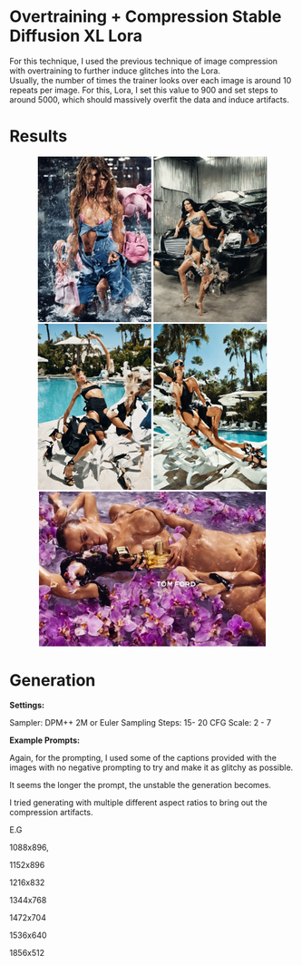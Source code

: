# Overtraining + Compression Stable Diffusion XL Lora 

For this technique, I used the previous technique of image compression with overtraining to further induce glitches into the Lora.  
Usually, the number of times the trainer looks over each image is around 10 repeats per image. For this, Lora, I set this value to 900 and set steps to around 5000, which should massively overfit the data and 
induce artifacts.


# Results 

<p align="center">
  <img src="images/Compressed4.png" alt="Image 1" width="200"/>
  <img src="images/Compressed6.png" alt="Image 2" width="200"/>
  <img src="images/Compressed7.png" alt="Image 3" width="200"/>
  <img src="images/Compressed8.png" alt="Image 3" width="200"/>
  <img src="images/Compressed9.png" alt="Image 3" width="400"/>
</p>


# Generation

**Settings:**

Sampler: DPM++ 2M or Euler Sampling Steps: 15- 20 CFG Scale: 2 - 7

**Example Prompts:**

Again, for the prompting, I used some of the captions provided with the images with no negative prompting to try and make it as glitchy as possible. 

It seems the longer the prompt, the unstable the generation becomes. 

I tried generating with multiple different aspect ratios to bring out the compression artifacts. 

E.G 

1088x896, 

1152x896 

1216x832 

1344x768 

1472x704 

1536x640 

1856x512 





